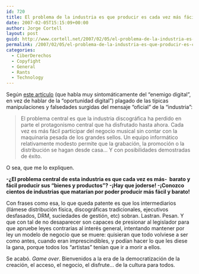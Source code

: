 ```yaml
---
id: 720
title: El problema de la industria es que producir es cada vez más fácil ??!!
date: 2007-02-05T15:15:09+00:00
author: Jorge Cortell
layout: post
guid: http://www.cortell.net/2007/02/05/el-problema-de-la-industria-es-que-producir-es-cada-vez-mas-facil/
permalink: /2007/02/05/el-problema-de-la-industria-es-que-producir-es-cada-vez-mas-facil/
categories:
  - CiberDerechos
  - Copyfight
  - General
  - Rants
  - Technology
---
```

Según <a target="_blank" title="Expansión" href="http://www.expansion.com/edicion/expansion/economia_y_politica/sociedad_y_cultura/es/desarrollo/732144.html">este artí­culo</a> (que habla muy sintomáticamente del &#8220;enemigo digital&#8221;, en vez de hablar de la &#8220;oportunidad digital&#8221;) plagado de las tí­picas manipulaciones y falsedades surgidas del mensaje &#8220;oficial&#8221; de la &#8220;industria&#8221;:

> <span class="not-cue">El problema central es que la industria discográfica ha perdido en parte el protagonismo central que ha disfrutado hasta ahora. Cada vez es más fácil participar del negocio musical sin contar con la maquinaria pesada de los grandes sellos. Un equipo informático relativamente modesto permite que la grabación, la promoción o la distribución se hagan desde casa&#8230; Y con posibilidades demostradas de éxito.</span>

O sea, que me lo expliquen.

**-¿El problema central de esta industria es que cada vez es más-  barato y fácil producir sus &#8220;bienes y productos&#8221;? -¡Hay que joderse! -¡Conozco cientos de industrias que matarí­an por poder producir más fácil y barato!**

Con frases como esa, lo que queda patente es que los intermediarios (llámese distribución fí­sica, discográficas tradicionales, ejecutivos desfasados, DRM, suciedades de gestión, etc) sobran. Lastran. Pesan. Y que con tal de no desaparecer son capaces de presionar al legislador para que apruebe leyes contrarias al interés general, intentando mantener por ley un modelo de negocio que se muere: quisieran que todo volviese a ser como antes, cuando eran imprescindibles, y podí­an hacer lo que les diese la gana, porque todos los &#8220;artistas&#8221; tení­an que ir a morir a ellos.

Se acabó. _Game over_. Bienvenidos a la era de la democratización de la creación, el acceso, el negocio, el disfrute&#8230; de la cultura para todos.